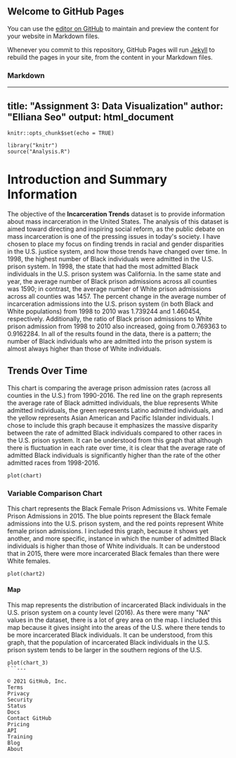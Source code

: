 ## Welcome to GitHub Pages

You can use the [editor on GitHub](https://github.com/eseo2/eseo2/edit/main/README.md) to maintain and preview the content for your website in Markdown files.

Whenever you commit to this repository, GitHub Pages will run [Jekyll](https://jekyllrb.com/) to rebuild the pages in your site, from the content in your Markdown files.

### Markdown

---
title: "Assignment 3: Data Visualization"
author: "Elliana Seo"
output: html_document
---

```{r setup, echo=FALSE}
knitr::opts_chunk$set(echo = TRUE)
```

```{r echo=FALSE}
library("knitr")
source("Analysis.R")
```


# Introduction and Summary Information

The objective of the **Incarceration Trends** dataset is to provide information about mass incarceration in the United States. The analysis of this dataset is aimed toward directing and inspiring social reform, as the public debate on mass incarceration is one of the pressing issues in today's society. I have chosen to place my focus on finding trends in racial and gender disparities in the U.S. justice system, and how those trends have changed over time. In 1998, the highest number of Black individuals were admitted in the U.S. prison system. In 1998, the state that had the most admitted Black individuals in the U.S. prison system was California. In the same state and year, the average number of Black prison admissions across all counties was 1590; in contrast, the average number of White prison admissions across all counties was 1457. The percent change in the average number of incarceration admissions into the U.S. prison system (in both Black and White populations) from 1998 to 2010 was 1.739244 and 1.460454, respectively. Additionally, the ratio of Black prison admissions to White prison admission from 1998 to 2010 also increased, going from 0.769363 to 0.9162284. In all of the results found in the data, there is a pattern; the number of Black individuals who are admitted into the prison system is almost always higher than those of White individuals.



## Trends Over Time
This chart is comparing the average prison admission rates (across all counties in the U.S.) from 1990-2016. The red line on the graph represents the average rate of Black admitted individuals, the blue represents White admitted individuals, the green represents Latino admitted individuals, and the yellow represents Asian American and Pacific Islander individuals. I chose to include this graph because it emphasizes the massive disparity between the rate of admitted Black individuals compared to other races in the U.S. prison system. It can be understood from this graph that although there is fluctuation in each rate over time, it is clear that the average rate of admitted Black individuals is significantly higher than the rate of the other admitted races from 1998-2016. 

```{r echo = FALSE}
plot(chart)
```

### Variable Comparison Chart
This chart represents the Black Female Prison Admissions vs. White Female Prison Admissions in 2015. The blue points represent the Black female admissions into the U.S. prison system, and the red points represent White female prison admissions. I included this graph, because it shows yet another, and more specific, instance in which the number of admitted Black individuals is higher than those of White individuals. It can be understood that in 2015, there were more incarcerated Black females than there were White females. 

```{r echo=FALSE}
plot(chart2)
```

#### Map 
This map represents the distribution of incarcerated Black individuals in the U.S. prison system on a county level (2016). As there were many "NA" values in the dataset, there is a lot of grey area on the map. I included this map because it gives insight into the areas of the U.S. where there tends to be more incarcerated Black individuals. It can be understood, from this graph, that the population of incarcerated Black individuals in the U.S. prison system tends to be larger in the southern regions of the U.S. 

```{r echo=FALSE}
plot(chart_3)
```---

© 2021 GitHub, Inc.
Terms
Privacy
Security
Status
Docs
Contact GitHub
Pricing
API
Training
Blog
About

